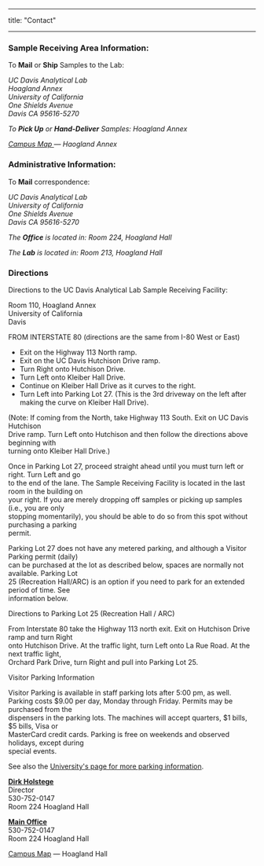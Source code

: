 ﻿---

title: "Contact"

---
<div class="row">
    <div class="col-8 whiteblock">
        <h3>Sample Receiving Area Information:</h3>
        <p>To <strong>Mail</strong> or <strong>Ship</strong> Samples to the Lab:</p>
        <address>
          <p>UC Davis Analytical Lab<br />Hoagland Annex<br />University of California<br />One Shields Avenue<br />Davis CA 95616-5270</p>
          <p>To <strong>Pick Up</strong> or <strong>Hand-Deliver</strong> Samples: Hoagland Annex</p>
          <p><a href="http://campusmap.ucdavis.edu/?b=81" target="_blank">Campus Map </a><span class="external-link">— Haogland Annex
          </p>
        </address>
        <h3>Administrative Information:</h3>
        <p>To <strong>Mail</strong> correspondence:</p>
        <address>
          <p>UC Davis Analytical Lab<br />University of California<br />One Shields Avenue<br />Davis CA 95616-5270</p>
          <p>The <strong>Office</strong> is located in: Room 224, Hoagland Hall</p>
          <p>The <strong>Lab</strong> is located in: Room 213, Hoagland Hall</p>
        </address>
        <h3>Directions</h3>
        <p>Directions to the UC Davis Analytical Lab Sample Receiving Facility:</p>
        <p>Room 110, Hoagland Annex<br />University of California<br />Davis</p>
        <p>FROM INTERSTATE 80 (directions are the same from I-80 West or East)</p>
        <ul>
            <li>Exit on the Highway 113 North ramp.</li>
            <li>Exit on the UC Davis Hutchison Drive ramp.</li>
            <li>Turn Right onto Hutchison Drive.</li>
            <li>Turn Left onto Kleiber Hall Drive.</li>
            <li>Continue on Kleiber Hall Drive as it curves to the right.</li>
            <li>Turn Left into Parking Lot 27. (This is the 3rd driveway on the left after making the curve on Kleiber Hall Drive).</li>
        </ul>
        <p>(Note: If coming from the North, take Highway 113 South. Exit on UC Davis Hutchison<br />Drive ramp. Turn Left onto Hutchison and then follow the directions above beginning with<br />turning onto Kleiber Hall Drive.)</p>
        <p>Once in Parking Lot 27, proceed straight ahead until you must turn left or right. Turn Left and go<br />to the end of the lane. The Sample Receiving Facility is located in the last room in the building on<br />your right. If you are merely dropping
            off samples or picking up samples (i.e., you are only<br />stopping momentarily), you should be able to do so from this spot without purchasing a parking<br />permit.</p>
        <p>Parking Lot 27 does not have any metered parking, and although a Visitor Parking permit (daily)<br />can be purchased at the lot as described below, spaces are normally not available. Parking Lot<br />25 (Recreation Hall/ARC) is an option if you
            need to park for an extended period of time. See<br />information below.</p>
        <p>Directions to Parking Lot 25 (Recreation Hall / ARC)</p>
        <p>From Interstate 80 take the Highway 113 north exit. Exit on Hutchison Drive ramp and turn Right<br />onto Hutchison Drive. At the traffic light, turn Left onto La Rue Road. At the next traffic light,<br />Orchard Park Drive, turn Right and pull
            into Parking Lot 25.</p>
        <p>Visitor Parking Information</p>
        <p>Visitor Parking is available in staff parking lots after 5:00 pm, as well.<br />Parking costs $9.00 per day, Monday through Friday. Permits may be purchased from the<br />dispensers in the parking lots. The machines will accept quarters, $1 bills,
            $5 bills, Visa or<br />MasterCard credit cards. Parking is free on weekends and observed holidays, except during<br />special events.</p>
        <p>See also the <a class="external-link" href="http://taps.ucdavis.edu/parking/information/visitor" target="_blank" title="UCD Visitor Parking Info">University's page for more parking information</a>.</p>
    </div>
    <div class="col-4 whiteblock">
        <p><a href="mailto:dmholstege@ucdavis.edu"><b>Dirk Holstege</b></a> <br> Director<br> 530-752-0147<br> Room 224 Hoagland Hall</p>
        <p><a href="mailto:anlab@ucdavis.edu"><b>Main Office</b></a><br> 530-752-0147<br> Room 224 Hoagland Hall</p>
        <p><a href="http://campusmap.ucdavis.edu/?b=82" target="_blank">Campus Map</a><span class="external-link"> — Hoagland Hall
          <a href="http://campusmap.ucdavis.edu/?b=82" target="_blank"><br /></a>
      </p>
    </div>
</div>
